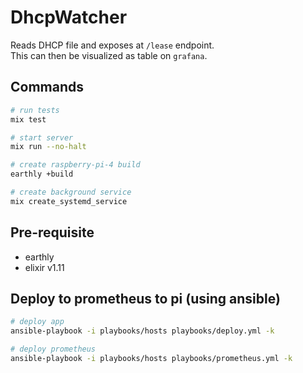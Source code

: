 # DhcpWatcher

Reads DHCP file and exposes at `/lease` endpoint.  
This can then be visualized as table on `grafana`.

## Commands

```sh
# run tests
mix test

# start server
mix run --no-halt

# create raspberry-pi-4 build
earthly +build

# create background service
mix create_systemd_service
```

## Pre-requisite

- earthly
- elixir v1.11

## Deploy to prometheus to pi (using ansible)

```sh
# deploy app
ansible-playbook -i playbooks/hosts playbooks/deploy.yml -k

# deploy prometheus
ansible-playbook -i playbooks/hosts playbooks/prometheus.yml -k
```
